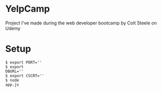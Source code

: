 # YelpCamp
Project I've made during the web developer bootcamp by Colt Steele on Udemy

# Setup
<code>$ export PORT=''</code></br>
<code>$ export DBURL=''</code></br>
<code>$ export CSCRT=''</code></br>
<code>$ node app.js</code>

